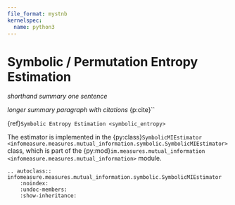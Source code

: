 ```yaml
---
file_format: mystnb
kernelspec:
  name: python3
---
```


# Symbolic / Permutation Entropy Estimation

_shorthand summary one sentence_

_longer summary paragraph with citations_
{p:cite}``

{ref}`Symbolic Entropy Estimation <symbolic_entropy>`


The estimator is implemented in the {py:class}`SymbolicMIEstimator <infomeasure.measures.mutual_information.symbolic.SymbolicMIEstimator>` class,
which is part of the {py:mod}`im.measures.mutual_information <infomeasure.measures.mutual_information>` module.

```{eval-rst}
.. autoclass:: infomeasure.measures.mutual_information.symbolic.SymbolicMIEstimator
    :noindex:
    :undoc-members:
    :show-inheritance:
```

